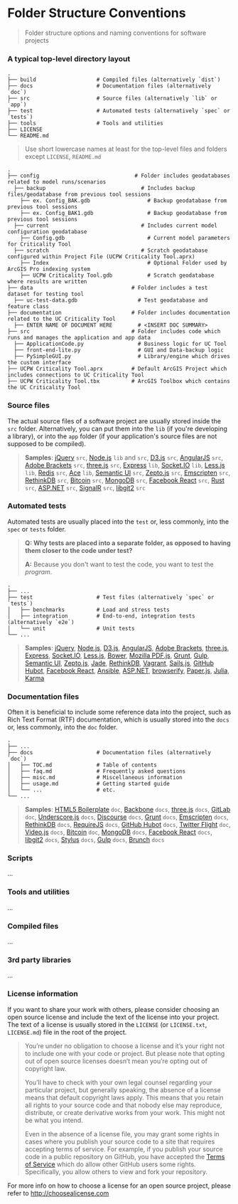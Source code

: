 Folder Structure Conventions
============================

> Folder structure options and naming conventions for software projects

### A typical top-level directory layout

    .
    ├── build                   # Compiled files (alternatively `dist`)
    ├── docs                    # Documentation files (alternatively `doc`)
    ├── src                     # Source files (alternatively `lib` or `app`)
    ├── test                    # Automated tests (alternatively `spec` or `tests`)
    ├── tools                   # Tools and utilities
    ├── LICENSE
    └── README.md

> Use short lowercase names at least for the top-level files and folders except
> `LICENSE`, `README.md`

    .
    ├── config                              # Folder includes geodatabases related to model runs/scenarios
      ├── backup                              # Includes backup files/geodatabase from previous tool sessions
        ├── ex. Config_BAK.gdb                  # Backup geodatabase from previous tool sessions
        ├── ex. Config_BAK1.gdb                 # Backup geodatabase from previous tool sessions
      ├── current                             # Includes current model configuration geodatabase
        ├── Config.gdb                          # Current model parameters for Criticality Tool
      ├── scratch                             # Scratch geodatabase configured within Project File (UCPW Criticality Tool.aprx)
        ├── Index                               # Optional Folder used by ArcGIS Pro indexing system 
        ├── UCPW Criticality Tool.gdb           # Scratch geodatabase where results are written
    ├── data                               # Folder includes a test dataset for testing tool
      ├── uc-test-data.gdb                   # Test geodatabase and feature class
    ├── documentation                      # Folder includes documentation related to the UC Criticality Tool
      ├── ENTER NAME OF DOCUMENT HERE        # <INSERT DOC SUMMARY>
    ├── src                                # Folder includes code which runs and manages the application and app data
      ├── ApplicationCode.py                 # Business logic for UC Tool
      ├── front-end-lite.py                  # GUI and Data-backup logic
      ├── PySimpleGUI.py                     # Library/engine which drives the custom interface 
    ├── UCPW Criticality Tool.aprx         # Default ArcGIS Project which includes connections to UC Criticality Tool          
    ├── UCPW Criticality Tool.tbx          # ArcGIS Toolbox which contains the UC Criticality Tool

### Source files

The actual source files of a software project are usually stored inside the
`src` folder. Alternatively, you can put them into the `lib` (if you're
developing a library), or into the `app` folder (if your application's source
files are not supposed to be compiled).

> **Samples**: [jQuery](https://github.com/jquery/jquery) `src`, [Node.js](https://github.com/nodejs/node) `lib` and `src`, [D3.js](https://github.com/mbostock/d3) `src`, [AngularJS](https://github.com/angular/angular.js) `src`, [Adobe Brackets](https://github.com/adobe/brackets) `src`, [three.js](https://github.com/mrdoob/three.js) `src`, [Express](https://github.com/visionmedia/express) `lib`, [Socket.IO](https://github.com/LearnBoost/socket.io) `lib`, [Less.js](https://github.com/less/less.js) `lib`, [Redis](https://github.com/antirez/redis) `src`, [Ace](https://github.com/ajaxorg/ace) `lib`, [Semantic UI](https://github.com/Semantic-Org/Semantic-UI) `src`, [Zepto.js](https://github.com/madrobby/zepto) `src`, [Emscripten](https://github.com/kripken/emscripten) `src`, [RethinkDB](https://github.com/rethinkdb/rethinkdb) `src`, [Bitcoin](https://github.com/bitcoin/bitcoin) `src`, [MongoDB](https://github.com/mongodb/mongo) `src`, [Facebook React](https://github.com/facebook/react) `src`, [Rust](https://github.com/mozilla/rust) `src`, [ASP.NET](https://aspnetwebstack.codeplex.com/SourceControl/latest) `src`, [SignalR](https://github.com/SignalR/SignalR) `src`, [libgit2](https://github.com/libgit2/libgit2) `src`

### Automated tests

Automated tests are usually placed into the `test` or, less commonly, into the `spec` or `tests` folder.

> **Q: Why tests are placed into a separate folder, as opposed to having them closer to the code under test?**
>
> **A:** Because you don't want to test the code, you want to test the *program*.

    .
    ├── ...
    ├── test                    # Test files (alternatively `spec` or `tests`)
    │   ├── benchmarks          # Load and stress tests
    │   ├── integration         # End-to-end, integration tests (alternatively `e2e`)
    │   └── unit                # Unit tests
    └── ...

> **Samples**: [jQuery](https://github.com/jquery/jquery), [Node.js](https://github.com/joyent/node), [D3.js](https://github.com/mbostock/d3), [AngularJS](https://github.com/angular/angular.js), [Adobe Brackets](https://github.com/adobe/brackets), [three.js](https://github.com/mrdoob/three.js), [Express](https://github.com/visionmedia/express), [Socket.IO](https://github.com/LearnBoost/socket.io), [Less.js](https://github.com/less/less.js), [Bower](https://github.com/bower/bower), [Mozilla PDF.js](https://github.com/mozilla/pdf.js), [Grunt](https://github.com/gruntjs/grunt), [Gulp](https://github.com/gulpjs/gulp), [Semantic UI](https://github.com/Semantic-Org/Semantic-UI), [Zepto.js](https://github.com/madrobby/zepto), [Jade](https://github.com/visionmedia/jade), [RethinkDB](https://github.com/rethinkdb/rethinkdb), [Vagrant](https://github.com/mitchellh/vagrant), [Sails.js](https://github.com/balderdashy/sails), [GitHub Hubot](https://github.com/github/hubot), [Facebook React](https://github.com/facebook/react), [Ansible](https://github.com/ansible/ansible), [ASP.NET](https://aspnetwebstack.codeplex.com/SourceControl/latest), [browserify](https://github.com/substack/node-browserify), [Paper.js](https://github.com/paperjs/paper.js), [Julia](https://github.com/JuliaLang/julia), [Karma](https://github.com/karma-runner/karma)

### Documentation files

Often it is beneficial to include some reference data into the project, such as
Rich Text Format (RTF) documentation, which is usually stored into the `docs`
or, less commonly, into the `doc` folder.

    .
    ├── ...
    ├── docs                    # Documentation files (alternatively `doc`)
    │   ├── TOC.md              # Table of contents
    │   ├── faq.md              # Frequently asked questions
    │   ├── misc.md             # Miscellaneous information
    │   ├── usage.md            # Getting started guide
    │   └── ...                 # etc.
    └── ...

> **Samples**: [HTML5 Boilerplate](https://github.com/h5bp/html5-boilerplate) `doc`, [Backbone](https://github.com/jashkenas/backbone) `docs`, [three.js](https://github.com/mrdoob/three.js) `docs`, [GitLab](https://github.com/gitlabhq/gitlabhq) `doc`, [Underscore.js](https://github.com/jashkenas/underscore) `docs`, [Discourse](https://github.com/emberjs/ember.js) `docs`, [Grunt](https://github.com/gruntjs/grunt) `docs`, [Emscripten](https://github.com/kripken/emscripten) `docs`, [RethinkDB](https://github.com/rethinkdb/rethinkdb) `docs`, [RequireJS](https://github.com/jrburke/requirejs) `docs`, [GitHub Hubot](https://github.com/github/hubot) `docs`, [Twitter Flight](https://github.com/flightjs/flight) `doc`, [Video.js](https://github.com/videojs/video.js) `docs`, [Bitcoin](https://github.com/bitcoin/bitcoin) `doc`, [MongoDB](https://github.com/mongodb/mongo) `docs`, [Facebook React](https://github.com/facebook/react) `docs`, [libgit2](https://github.com/libgit2/libgit2) `docs`, [Stylus](https://github.com/LearnBoost/stylus) `docs`, [Gulp](https://github.com/gulpjs/gulp) `docs`, [Brunch](https://github.com/brunch/brunch) `docs`

### Scripts

...

### Tools and utilities

...

### Compiled files

...

### 3rd party libraries

...

### License information

If you want to share your work with others, please consider choosing an open
source license and include the text of the license into your project.
The text of a license is usually stored in the `LICENSE` (or `LICENSE.txt`,
`LICENSE.md`) file in the root of the project.

> You’re under no obligation to choose a license and it’s your right not to
> include one with your code or project. But please note that opting out of
> open source licenses doesn’t mean you’re opting out of copyright law.
> 
> You’ll have to check with your own legal counsel regarding your particular
> project, but generally speaking, the absence of a license means that default
> copyright laws apply. This means that you retain all rights to your source
> code and that nobody else may reproduce, distribute, or create derivative
> works from your work. This might not be what you intend.
>
> Even in the absence of a license file, you may grant some rights in cases
> where you publish your source code to a site that requires accepting terms
> of service. For example, if you publish your source code in a public
> repository on GitHub, you have accepted the [Terms of Service](https://help.github.com/articles/github-terms-of-service)
> which do allow other GitHub users some rights. Specifically, you allow others
> to view and fork your repository.

For more info on how to choose a license for an open source project, please
refer to http://choosealicense.com

